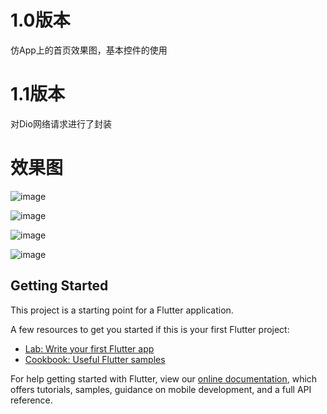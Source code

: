 
# 1.0版本
仿App上的首页效果图，基本控件的使用
# 1.1版本
对Dio网络请求进行了封装

# 效果图

![image](https://github.com/yzxzm/flutter_ydd/blob/master/images/a.png)

![image](https://github.com/yzxzm/flutter_ydd/blob/master/images/b.jpg)

![image](https://github.com/yzxzm/flutter_ydd/blob/master/images/c.png)

![image](https://github.com/yzxzm/flutter_ydd/blob/master/images/d.jpg)
## Getting Started

This project is a starting point for a Flutter application.

A few resources to get you started if this is your first Flutter project:

- [Lab: Write your first Flutter app](https://flutter.io/docs/get-started/codelab)
- [Cookbook: Useful Flutter samples](https://flutter.io/docs/cookbook)

For help getting started with Flutter, view our 
[online documentation](https://flutter.io/docs), which offers tutorials, 
samples, guidance on mobile development, and a full API reference.
